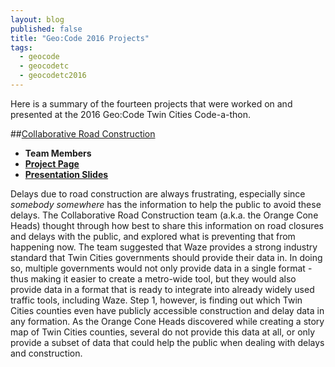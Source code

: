 ```yaml
---
layout: blog
published: false 
title: "Geo:Code 2016 Projects"
tags: 
  - geocode
  - geocodetc
  - geocodetc2016
---
```


Here is a summary of the fourteen projects that were worked on and presented at
the 2016 Geo:Code Twin Cities Code-a-thon.

<span id="collaborative_road_construction"></span>
<span id="orange_cone_heads"></span>
##[Collaborative Road Construction](#accessibility_guidelines_for_maps)

- **Team Members**
- [**Project Page**](http://opentwincities.coeventer.com/projects/117-collaborative-road-construction-and-closures-with-private-sector-open-source-map-app-integration)
- [**Presentation Slides**](http://opentwincities.coeventer.com/projects/117-collaborative-road-construction-and-closures-with-private-sector-open-source-map-app-integration/presentation)

Delays due to road construction are always frustrating, especially since
_somebody_ _somewhere_ has the information to help the public to avoid these
delays. The Collaborative Road Construction team (a.k.a. the Orange Cone Heads)
thought through how best to share this information on road closures and delays
with the public, and explored what is preventing that from happening now. The
team suggested that Waze provides a strong industry standard that Twin Cities
governments should provide their data in. In doing so, multiple governments
would not only provide data in a single format - thus making it easier to create
a metro-wide tool, but they would also provide data in a format that is ready
to integrate into already widely used traffic tools, including Waze. Step 1,
however, is finding out which Twin Cities counties even have publicly accessible
construction and delay data in any formation. As the Orange Cone Heads
discovered while creating a story map of Twin Cities counties, several do not
provide this data at all, or only provide a subset of data that could help the
public when dealing with delays and construction.
